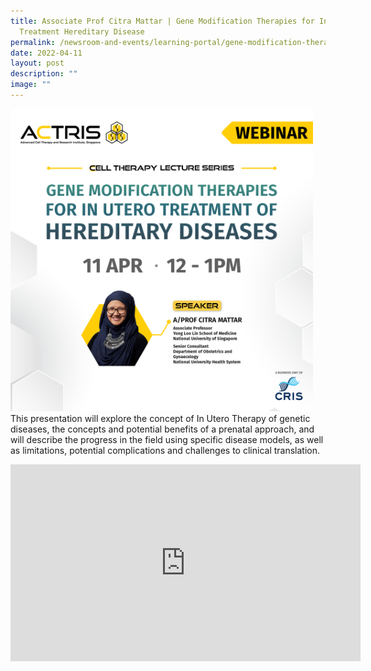 ```yaml
---
title: Associate Prof Citra Mattar | Gene Modification Therapies for In Utero
  Treatment Hereditary Disease
permalink: /newsroom-and-events/learning-portal/gene-modification-therapies-for-in-utero-treatment/
date: 2022-04-11
layout: post
description: ""
image: ""
---
```

<div style="margin-right: 20px; float: left;">
    <img src="/images/Learning%20Portal/2022/assoc-prof-citra-mattar.png" style="width:500px">
</div>

This presentation will explore the concept of In Utero Therapy of genetic diseases, the concepts and potential benefits of a prenatal approach, and will describe the progress in the field using specific disease models, as well as limitations, potential complications and challenges to clinical translation.

<iframe allowfullscreen="" allow="accelerometer; autoplay; clipboard-write; encrypted-media; gyroscope; picture-in-picture; web-share" frameborder="0" title="YouTube video player" src="https://www.youtube.com/embed/whxpJ9166KE?si=8RNJP50gseb50BET" height="315" width="560"></iframe>